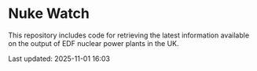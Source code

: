 # Nuke Watch

This repository includes code for retrieving the latest information available on the output of EDF nuclear power plants in the UK.

Last updated: 2025-11-01 16:03